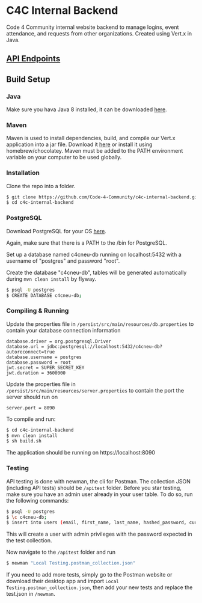 # C4C Internal Backend

Code 4 Community internal website backend to manage logins, event attendance, and requests from other organizations. Created using Vert.x in Java.

## [API Endpoints](api.md)

## Build Setup

### Java

Make sure you hava Java 8 installed, it can be downloaded [here](https://www.oracle.com/technetwork/java/javase/downloads/jdk8-downloads-2133151.html).

### Maven

Maven is used to install dependencies, build, and compile our Vert.x application into a jar file. Download it [here](https://maven.apache.org/download.cgi) or install it using homebrew/chocolatey. Maven must be added to the PATH environment variable on your computer to be used globally.

### Installation

Clone the repo into a folder.

```sh
$ git clone https://github.com/Code-4-Community/c4c-internal-backend.git
$ cd c4c-internal-backend
```

### PostgreSQL

Download PostgreSQL for your OS [here](https://www.postgresql.org/download/).

Again, make sure that there is a PATH to the /bin for PostgreSQL.

Set up a database named c4cneu-db running on localhost:5432 with a username of "postgres" and password "root".

Create the database "c4cneu-db", tables will be generated automatically during `mvn clean install` by flyway.

```sh
$ psql -U postgres
$ CREATE DATABASE c4cneu-db;
```

### Compiling & Running

Update the properties file in `/persist/src/main/resources/db.properties` to contain your database connection information

```
database.driver = org.postgresql.Driver
database.url = jdbc:postgresql://localhost:5432/c4cneu-db?autoreconnect=true
database.username = postgres
database.password = root
jwt.secret = SUPER_SECRET_KEY
jwt.duration = 3600000

```

Update the properties file in `/persist/src/main/resources/server.properties` to contain the port the server should run on

```
server.port = 8090
```

To compile and run:

```sh
$ cd c4c-internal-backend
$ mvn clean install
$ sh build.sh
```

The application should be running on https://localhost:8090

### Testing

API testing is done with newman, the cli for Postman. The collection JSON (including API tests) should be `/apitest` folder. Before you star testing, make sure you have an admin user already in your user table. To do so, run the following commands:

```sh
$ psql -U postgres
$ \c c4cneu-db;
$ insert into users (email, first_name, last_name, hashed_password, current_year, major, privilege_level) values ('admin@husky.neu.edu', 'admin', 'admin',  '$2a$12$TsV9egpd1IXx013lVLpo5.OPbxI0w3EuObh8..gD4mR7YqCV7Md1W', 5, 'Computer Science', 1);
```

This will create a user with admin privileges with the password expected in the test collection.

Now navigate to the `/apitest` folder and run

```sh
$ newman "Local Testing.postman_collection.json"
```

If you need to add more tests, simply go to the Postman website or download their desktop app and import `Local Testing.postman_collection.json`, then add your new tests and replace the test.json in `/newman`.
